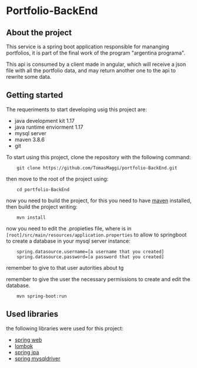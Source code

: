 # Portfolio-BackEnd

## About the project

This service is a spring boot application responsible for mananging portfolios, it is part of the final work of the program "argentina programa".

This api is consumed by a client made in angular, which will receive a json file with all the portfolio data, and may return another one to the api to rewrite some data.

## Getting started

The requeriments to start developing usig this project are:
* java development kit 1.17
* java runtime enviorment 1.17
* mysql server
* maven 3.8.6
* git

To start using this project, clone the repository with the following command:
```
    git clone https://github.com/TomasMaggi/portfolio-BackEnd.git
```

then move to the root of the project using:
```
    cd portfolio-BackEnd
```

now you need to build the project, for this you need to have [maven](https://maven.apache.org/download.cgi) installed, then build the project writing:
```
    mvn install
```
now you need to edit the .propieties file, where is in  ```[root]/src/main/resources/application.properties```  to allow to springboot to create a database in your mysql server instance:
```
    spring.datasource.username=[a username that you created]
    spring.datasource.password=[a password that you created]
```
remember to give to that user autorities about tg

remember to give the user the necessary permissions to create and edit the database.
```
    mvn spring-boot:run
```

## Used libraries

the following libraries were used for this project:

 * [spring web](https://docs.spring.io/spring-framework/docs/current/reference/html/web.html#spring-web)
 * [lombok](https://projectlombok.org/api/)
 * [spring jpa](https://spring.io/projects/spring-data-jpa)
 * [spring mysqldriver](https://docs.spring.io/spring-data/jdbc/docs/current/reference/html/#requirements)

